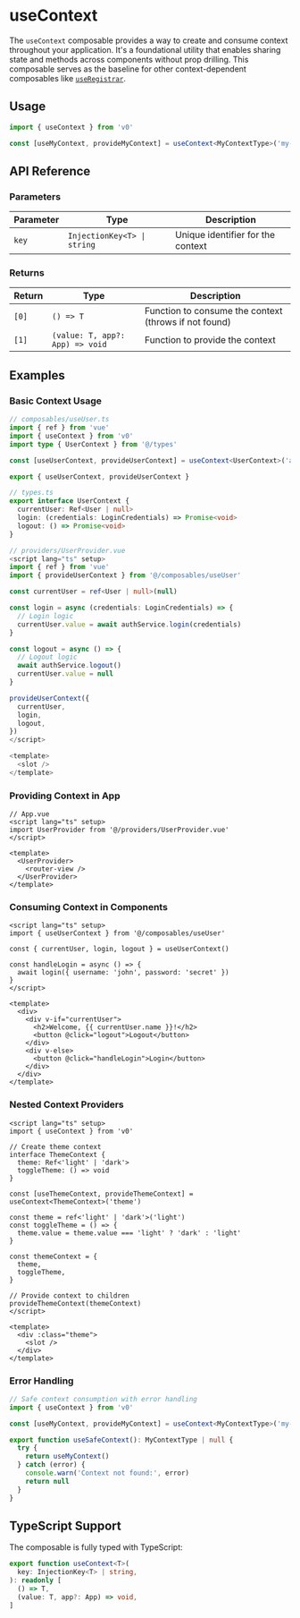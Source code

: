 # useContext

The `useContext` composable provides a way to create and consume context throughout your application. It's a foundational utility that enables sharing state and methods across components without prop drilling. This composable serves as the baseline for other context-dependent composables like [`useRegistrar`](./use-registrar.md).

## Usage

```ts
import { useContext } from 'v0'

const [useMyContext, provideMyContext] = useContext<MyContextType>('my-namespace')
```

## API Reference

### Parameters

| Parameter | Type | Description |
|-----------|------|-------------|
| `key` | `InjectionKey<T> \| string` | Unique identifier for the context |

### Returns

| Return | Type | Description |
|--------|------|-------------|
| `[0]` | `() => T` | Function to consume the context (throws if not found) |
| `[1]` | `(value: T, app?: App) => void` | Function to provide the context |

## Examples

### Basic Context Usage

```ts
// composables/useUser.ts
import { ref } from 'vue'
import { useContext } from 'v0'
import type { UserContext } from '@/types'

const [useUserContext, provideUserContext] = useContext<UserContext>('app:user')

export { useUserContext, provideUserContext }

// types.ts
export interface UserContext {
  currentUser: Ref<User | null>
  login: (credentials: LoginCredentials) => Promise<void>
  logout: () => Promise<void>
}
```

```ts
// providers/UserProvider.vue
<script lang="ts" setup>
import { ref } from 'vue'
import { provideUserContext } from '@/composables/useUser'

const currentUser = ref<User | null>(null)

const login = async (credentials: LoginCredentials) => {
  // Login logic
  currentUser.value = await authService.login(credentials)
}

const logout = async () => {
  // Logout logic
  await authService.logout()
  currentUser.value = null
}

provideUserContext({
  currentUser,
  login,
  logout,
})
</script>

<template>
  <slot />
</template>
```

### Providing Context in App

```vue
// App.vue
<script lang="ts" setup>
import UserProvider from '@/providers/UserProvider.vue'
</script>

<template>
  <UserProvider>
    <router-view />
  </UserProvider>
</template>
```

### Consuming Context in Components

```vue
<script lang="ts" setup>
import { useUserContext } from '@/composables/useUser'

const { currentUser, login, logout } = useUserContext()

const handleLogin = async () => {
  await login({ username: 'john', password: 'secret' })
}
</script>

<template>
  <div>
    <div v-if="currentUser">
      <h2>Welcome, {{ currentUser.name }}!</h2>
      <button @click="logout">Logout</button>
    </div>
    <div v-else>
      <button @click="handleLogin">Login</button>
    </div>
  </div>
</template>
```

### Nested Context Providers

```vue
<script lang="ts" setup>
import { useContext } from 'v0'

// Create theme context
interface ThemeContext {
  theme: Ref<'light' | 'dark'>
  toggleTheme: () => void
}

const [useThemeContext, provideThemeContext] = useContext<ThemeContext>('theme')

const theme = ref<'light' | 'dark'>('light')
const toggleTheme = () => {
  theme.value = theme.value === 'light' ? 'dark' : 'light'
}

const themeContext = {
  theme,
  toggleTheme,
}

// Provide context to children
provideThemeContext(themeContext)
</script>

<template>
  <div :class="theme">
    <slot />
  </div>
</template>
```

### Error Handling

```ts
// Safe context consumption with error handling
import { useContext } from 'v0'

const [useMyContext, provideMyContext] = useContext<MyContextType>('my-context')

export function useSafeContext(): MyContextType | null {
  try {
    return useMyContext()
  } catch (error) {
    console.warn('Context not found:', error)
    return null
  }
}
```

## TypeScript Support

The composable is fully typed with TypeScript:

```ts
export function useContext<T>(
  key: InjectionKey<T> | string,
): readonly [
  () => T,
  (value: T, app?: App) => void,
]
```
